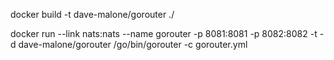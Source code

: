 docker build -t dave-malone/gorouter ./

docker run --link nats:nats --name gorouter -p 8081:8081 -p 8082:8082 -t -d dave-malone/gorouter /go/bin/gorouter -c gorouter.yml

